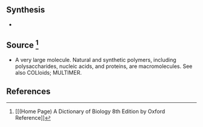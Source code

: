 ## Synthesis
- 
## Source [^1]
- A very large molecule. Natural and synthetic polymers, including polysaccharides, nucleic acids, and proteins, are macromolecules. See also COLloids; MULTIMER.
## References

[^1]: [[(Home Page) A Dictionary of Biology 8th Edition by Oxford Reference]]